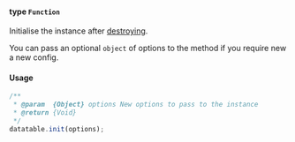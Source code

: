 #### type `Function`

Initialise the instance after [destroying](destroy()).

You can pass an optional `object` of options to the method if you require new a new config.

#### Usage
```javascript
/**
 * @param  {Object} options New options to pass to the instance
 * @return {Void}
 */
datatable.init(options);
```
